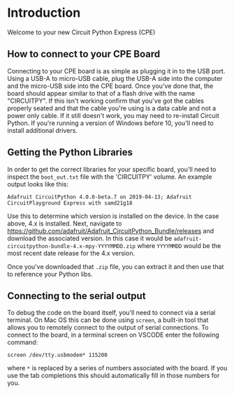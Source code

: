 # Introduction

Welcome to your new Circuit Python Express (CPE)

## How to connect to your CPE Board

Connecting to your CPE board is as simple as plugging it in to the USB port.  Using a USB-A to micro-USB cable, plug the USB-A side into the computer and the micro-USB side into the CPE board.  Once you've done that, the board should appear similar to that of a flash drive with the name "CIRCUITPY".  If this isn't working confirm that you've got the cables properly seated and that the cable you're using is a data cable and not a power only cable.  If it still doesn't work, you may need to re-install Circuit Python.  If you're running a version of Windows before 10, you'll need to install additional drivers.

## Getting the Python Libraries

In order to get the correct libraries for your specific board, you'll need to inspect the `boot_out.txt` file with the 'CIRCUITPY' volume.  An example output looks like this:

```
Adafruit CircuitPython 4.0.0-beta.7 on 2019-04-13; Adafruit CircuitPlayground Express with samd21g18
```

Use this to determine which version is installed on the device.  In the case above, 4.x is installed.  Next, navigate to https://github.com/adafruit/Adafruit_CircuitPython_Bundle/releases and download the associated version.  In this case it would be `adafruit-circuitpython-bundle-4.x-mpy-YYYYMMDD.zip` where `YYYYMMDD` would be the most recent date release for the 4.x version.

Once you've downloaded that `.zip` file, you can extract it and then use that to reference your Python libs.

## Connecting to the serial output

To debug the code on the board itself, you'll need to connect via a serial terminal.  On Mac OS this can be done using `screen`, a built-in tool that allows you to remotely connect to the output of serial connections.  To connect to the board, in a terminal screen on VSCODE enter the following command:

```
screen /dev/tty.usbmodem* 115200
```

where `*` is replaced by a series of numbers associated with the board.  If you use the tab completions this should automatically fill in those numbers for you.
